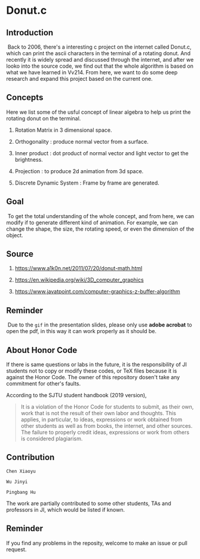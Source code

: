 # Donut.c

## Introduction

​	Back to 2006, there's a interesting c project on the internet called Donut.c, which can print the ascii characters in the terminal of a rotating donut. And recently it is widely spread and discussed through the internet, and after we looko into the source code, we find out that the whole algorithm is based on what we have learned in Vv214. From here, we want to do some deep research and expand this project based on the current one.

## Concepts

Here we list some of the usful concept of linear algebra to help us print the rotating donut on the terminal.

1. Rotation Matrix in 3 dimensional space.

2. Orthogonality : produce normal vector from a surface.

3. Inner product : dot product of normal vector and light vector to get the brightness.

4. Projection : to produce 2d animation from 3d space.
5. Discrete Dynamic System : Frame by frame are generated.

## 	Goal

​	To get the total understanding of the whole concept, and from here, we can modify if to generate different kind of animation. For example, we can change the shape, the size, the rotating speed, or even the dimension of the object.

## 	Source

1. https://www.a1k0n.net/2011/07/20/donut-math.html

2. https://en.wikipedia.org/wiki/3D_computer_graphics

3. https://www.javatpoint.com/computer-graphics-z-buffer-algorithm

## Reminder

​	Due to the `gif` in the presentation slides, please only use **adobe acrobat** to open the pdf, in this way it can work properly as it should be.


## About Honor Code

If there is same questions or labs in the future, it is the responsibility of JI students not to copy or modify these codes, or TeX files because it is against the Honor Code. The owner of this repository dosen't take any commitment for other's faults.

According to the SJTU student handbook (2019 version),

> It is a violation of the Honor Code for students to submit, as their own, work that is not the result of their own labor and thoughts. This applies, in particular, to ideas, expressions or work obtained from other students as well as from books, the internet, and other sources. The failure to properly credit ideas, expressions or work from others is considered plagiarism.

## Contribution

	Chen Xiaoyu
  
	Wu Jinyi
	
	Pingbang Hu
	
The work are partially contributed to some other students, TAs and professors in JI, which would be listed if known.

## Reminder

If you find any problems in the reposity, welcome to make an issue or pull request.
